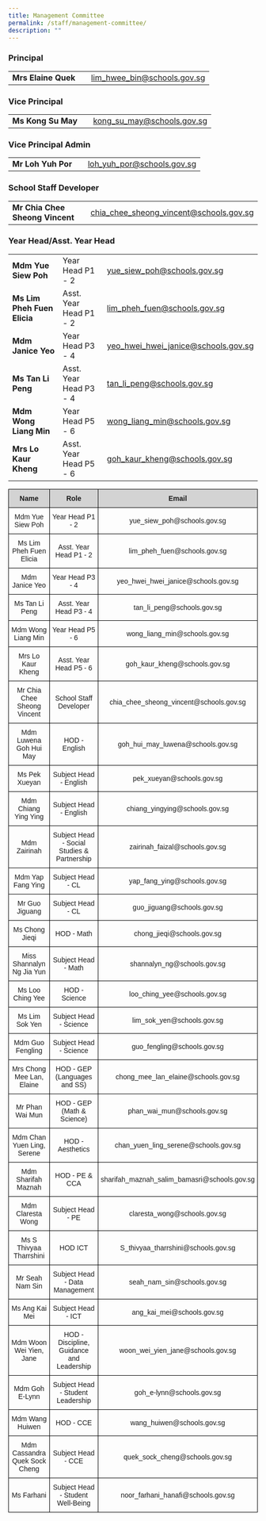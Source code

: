 ```yaml
---
title: Management Committee
permalink: /staff/management-committee/
description: ""
---
```

### Principal 

|  |  |  |
| -------- | -------- | -------- |
| **Mrs Elaine Quek** |    | <a href="lim_hwee_bin@schools.gov.sg">lim_hwee_bin@schools.gov.sg</a>     |

### Vice Principal 

|  |  |  |
| -------- | -------- | -------- |
| **Ms Kong Su May** |   | <a href="kong_su_may@schools.gov.sg">kong_su_may@schools.gov.sg</a>     |

### Vice Principal Admin

|  |  |  |
| -------- | -------- | -------- |
| **Mr Loh Yuh Por** |    | <a href="loh_yuh_por@schools.gov.sg">loh_yuh_por@schools.gov.sg</a>     |

### School Staff Developer

|  |  |  |
| -------- | -------- | -------- |
| **Mr Chia Chee Sheong Vincent** |    | <a href="chia_chee_sheong_vincent@schools.gov.sg">chia_chee_sheong_vincent@schools.gov.sg</a>     |



### Year Head/Asst. Year Head

|  |  |  | 
| -------- | -------- | -------- |
| **Mdm Yue Siew Poh** | Year Head P1 - 2   | <a href="yue_siew_poh@schools.gov.sg">yue_siew_poh@schools.gov.sg</a>     |
| **Ms Lim Pheh Fuen Elicia** | Asst. Year Head P1 - 2   | <a href="lim_pheh_fuen@schools.gov.sg">lim_pheh_fuen@schools.gov.sg</a>     |
| **Mdm Janice Yeo** | Year Head P3 - 4   | <a href="yeo_hwei_hwei_janice@schools.gov.sg">yeo_hwei_hwei_janice@schools.gov.sg</a>     |
| **Ms Tan Li Peng** | Asst. Year Head P3 - 4    | <a href="tan_li_peng@schools.gov.sg">tan_li_peng@schools.gov.sg</a>     |
| **Mdm Wong Liang Min** | Year Head P5 - 6   | <a href="wong_liang_min@schools.gov.sg">wong_liang_min@schools.gov.sg</a>     |
| **Mrs Lo Kaur Kheng** | Asst. Year Head P5 - 6    | <a href="goh_kaur_kheng@schools.gov.s">goh_kaur_kheng@schools.gov.sg</a>     |



<style type="text/css">
.tg  {border-collapse:collapse;border-spacing:0;}
.tg td{border-color:black;border-style:solid;border-width:1px;font-family:Arial, sans-serif;font-size:14px;
  overflow:hidden;padding:10px 5px;word-break:normal;}
.tg th{border-color:black;border-style:solid;border-width:1px;font-family:Arial, sans-serif;font-size:14px;
  font-weight:normal;overflow:hidden;padding:10px 5px;word-break:normal;}
.tg .tg-n348{background-color:#D3D3D3;font-weight:bold;text-align:center;vertical-align:top}
.tg .tg-nrix{text-align:center;vertical-align:middle}
</style>
<table class="tg">
<thead>
  <tr>
    <th class="tg-n348">Name</th>
    <th class="tg-n348">Role</th>
    <th class="tg-n348">Email</th>
  </tr>
</thead>
<tbody>
  <tr>
    <td class="tg-nrix">Mdm Yue Siew Poh </td>
    <td class="tg-nrix">Year Head P1 - 2</td>
    <td class="tg-nrix">yue_siew_poh@schools.gov.sg</td>
  </tr>
  <tr>
    <td class="tg-nrix">Ms Lim Pheh Fuen Elicia </td>
    <td class="tg-nrix">Asst. Year Head P1 - 2</td>
    <td class="tg-nrix">lim_pheh_fuen@schools.gov.sg</td>
  </tr>
  <tr>
    <td class="tg-nrix">Mdm Janice Yeo</td>
    <td class="tg-nrix">Year Head P3 - 4</td>
    <td class="tg-nrix">yeo_hwei_hwei_janice@schools.gov.sg</td>
  </tr>
  <tr>
    <td class="tg-nrix">Ms Tan Li Peng</td>
    <td class="tg-nrix">Asst. Year Head P3 - 4</td>
    <td class="tg-nrix">tan_li_peng@schools.gov.sg</td>
  </tr>
  <tr>
    <td class="tg-nrix">Mdm Wong Liang Min</td>
    <td class="tg-nrix">Year Head P5 - 6</td>
    <td class="tg-nrix">wong_liang_min@schools.gov.sg</td>
  </tr>
  <tr>
    <td class="tg-nrix">Mrs Lo Kaur Kheng</td>
    <td class="tg-nrix">Asst. Year Head P5 - 6</td>
    <td class="tg-nrix">goh_kaur_kheng@schools.gov.sg</td>
  </tr>
  <tr>
    <td class="tg-nrix">Mr Chia Chee Sheong Vincent </td>
    <td class="tg-nrix">School Staff Developer</td>
    <td class="tg-nrix">chia_chee_sheong_vincent@schools.gov.sg</td>
  </tr>
  <tr>
    <td class="tg-nrix">Mdm Luwena Goh Hui May</td>
    <td class="tg-nrix">HOD - English</td>
    <td class="tg-nrix">goh_hui_may_luwena@schools.gov.sg</td>
  </tr>
  <tr>
    <td class="tg-nrix">Ms Pek Xueyan </td>
    <td class="tg-nrix">Subject Head - English</td>
    <td class="tg-nrix">pek_xueyan@schools.gov.sg</td>
  </tr>
  <tr>
    <td class="tg-nrix">Mdm Chiang Ying Ying</td>
    <td class="tg-nrix">Subject Head - English</td>
    <td class="tg-nrix">chiang_yingying@schools.gov.sg</td>
  </tr>
  <tr>
    <td class="tg-nrix">Mdm Zairinah</td>
    <td class="tg-nrix">Subject Head - Social Studies &amp; Partnership</td>
    <td class="tg-nrix">zairinah_faizal@schools.gov.sg</td>
  </tr>
  <tr>
    <td class="tg-nrix">Mdm Yap Fang Ying </td>
    <td class="tg-nrix">Subject Head - CL </td>
    <td class="tg-nrix">yap_fang_ying@schools.gov.sg</td>
  </tr>
  <tr>
    <td class="tg-nrix">Mr Guo Jiguang</td>
    <td class="tg-nrix">Subject Head - CL </td>
    <td class="tg-nrix">guo_jiguang@schools.gov.sg</td>
  </tr>
  <tr>
    <td class="tg-nrix">Ms Chong Jieqi</td>
    <td class="tg-nrix">HOD - Math</td>
    <td class="tg-nrix">chong_jieqi@schools.gov.sg</td>
  </tr>
  <tr>
    <td class="tg-nrix">Miss Shannalyn Ng Jia Yun</td>
    <td class="tg-nrix">Subject Head - Math</td>
    <td class="tg-nrix">shannalyn_ng@schools.gov.sg   </td>
  </tr>
  <tr>
    <td class="tg-nrix">Ms Loo Ching Yee</td>
    <td class="tg-nrix">HOD - Science</td>
    <td class="tg-nrix">loo_ching_yee@schools.gov.sg</td>
  </tr>
  <tr>
    <td class="tg-nrix">Ms Lim Sok Yen</td>
    <td class="tg-nrix">Subject Head - Science</td>
    <td class="tg-nrix">lim_sok_yen@schools.gov.sg</td>
  </tr>
  <tr>
    <td class="tg-nrix">Mdm Guo Fengling</td>
    <td class="tg-nrix">Subject Head - Science</td>
    <td class="tg-nrix">guo_fengling@schools.gov.sg</td>
  </tr>
  <tr>
    <td class="tg-nrix">Mrs Chong Mee Lan, Elaine</td>
    <td class="tg-nrix">HOD - GEP<br>(Languages and SS)    </td>
    <td class="tg-nrix">chong_mee_lan_elaine@schools.gov.sg</td>
  </tr>
  <tr>
    <td class="tg-nrix">Mr Phan Wai Mun</td>
    <td class="tg-nrix">HOD - GEP<br>(Math &amp; Science)   </td>
    <td class="tg-nrix">phan_wai_mun@schools.gov.sg</td>
  </tr>
  <tr>
    <td class="tg-nrix">Mdm Chan Yuen Ling, Serene</td>
    <td class="tg-nrix">HOD - Aesthetics </td>
    <td class="tg-nrix">chan_yuen_ling_serene@schools.gov.sg</td>
  </tr>
  <tr>
    <td class="tg-nrix">Mdm Sharifah Maznah</td>
    <td class="tg-nrix">HOD - PE &amp; CCA </td>
    <td class="tg-nrix">sharifah_maznah_salim_bamasri@schools.gov.sg</td>
  </tr>
  <tr>
    <td class="tg-nrix">Mdm Claresta Wong</td>
    <td class="tg-nrix">Subject Head - PE</td>
    <td class="tg-nrix">claresta_wong@schools.gov.sg</td>
  </tr>
  <tr>
    <td class="tg-nrix">Ms S Thivyaa Tharrshini</td>
    <td class="tg-nrix">HOD ICT</td>
    <td class="tg-nrix">S_thivyaa_tharrshini@schools.gov.sg</td>
  </tr>
  <tr>
    <td class="tg-nrix">Mr Seah Nam Sin</td>
    <td class="tg-nrix">Subject Head - Data Management</td>
    <td class="tg-nrix">seah_nam_sin@schools.gov.sg</td>
  </tr>
  <tr>
    <td class="tg-nrix">Ms Ang Kai Mei</td>
    <td class="tg-nrix">Subject Head -  ICT</td>
    <td class="tg-nrix">ang_kai_mei@schools.gov.sg</td>
  </tr>
  <tr>
    <td class="tg-nrix">Mdm Woon Wei Yien, Jane</td>
    <td class="tg-nrix">HOD - Discipline, Guidance and Leadership</td>
    <td class="tg-nrix">woon_wei_yien_jane@schools.gov.sg</td>
  </tr>
  <tr>
    <td class="tg-nrix">Mdm Goh E-Lynn</td>
    <td class="tg-nrix">Subject Head - Student Leadership</td>
    <td class="tg-nrix">goh_e-lynn@schools.gov.sg</td>
  </tr>
  <tr>
    <td class="tg-nrix">Mdm Wang Huiwen</td>
    <td class="tg-nrix">HOD - CCE </td>
    <td class="tg-nrix">wang_huiwen@schools.gov.sg</td>
  </tr>
  <tr>
    <td class="tg-nrix">Mdm Cassandra Quek Sock Cheng</td>
    <td class="tg-nrix">Subject Head - CCE</td>
    <td class="tg-nrix">quek_sock_cheng@schools.gov.sg </td>
  </tr>
  <tr>
    <td class="tg-nrix">Ms Farhani </td>
    <td class="tg-nrix">Subject Head - Student Well-Being  </td>
    <td class="tg-nrix">noor_farhani_hanafi@schools.gov.sg</td>
  </tr>
</tbody>
</table>